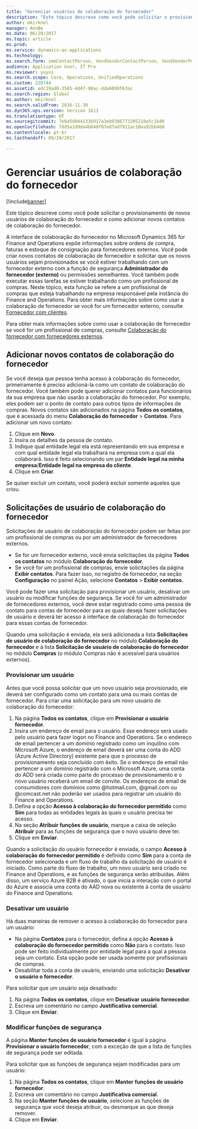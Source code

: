 ```yaml
---
title: "Gerenciar usuários de colaboração do fornecedor"
description: "Este tópico descreve como você pode solicitar o provisionamento de novos usuários de colaboração do fornecedor e como adicionar novos contatos de colaboração do fornecedor."
author: mkirknel
manager: AnnBe
ms.date: 06/20/2017
ms.topic: article
ms.prod: 
ms.service: dynamics-ax-applications
ms.technology: 
ms.search.form: smmContactPerson, VendVendorContactPerson, VendVendorPortalUser
audience: Application User, IT Pro
ms.reviewer: yuyus
ms.search.scope: Core, Operations, UnifiedOperations
ms.custom: 220744
ms.assetid: edc19ad0-3565-4d47-98ac-dda6098f63ac
ms.search.region: Global
ms.author: mkirknel
ms.search.validFrom: 2016-11-30
ms.dyn365.ops.version: Version 1611
ms.translationtype: HT
ms.sourcegitcommit: 7e0a5d044133b917a3eb9386773205218e5c1b40
ms.openlocfilehash: 7dd5a1d9da4b648f07e87ad7921ac10ea92bb460
ms.contentlocale: pt-br
ms.lasthandoff: 09/29/2017

---
```


# <a name="manage-vendor-collaboration-users"></a>Gerenciar usuários de colaboração do fornecedor

[!include[banner](../includes/banner.md)]


Este tópico descreve como você pode solicitar o provisionamento de novos usuários de colaboração do fornecedor e como adicionar novos contatos de colaboração do fornecedor. 

A interface de colaboração do fornecedor no Microsoft Dynamics 365 for Finance and Operations expõe informações sobre ordens de compra, faturas e estoque de consignação para fornecedores externos. Você pode criar novos contatos de colaboração de fornecedor e solicitar que os novos usuários sejam provisionados se você estiver trabalhando com um fornecedor externo com a função de segurança **Administrador do fornecedor (externo)** ou permissões semelhantes. Você também pode executar essas tarefas se estiver trabalhando como um profissional de compras. Neste tópico, esta função se refere a um profissional de compras que esteja trabalhando na empresa responsável pela instância do Finance and Operations. Para obter mais informações sobre como usar a colaboração de fornecedor se você for um fornecedor externo, consulte [Fornecedor com clientes](vendor-collaboration-work-customers-dynamics-365-operations.md).  

Para obter mais informações sobre como usar a colaboração de fornecedor se você for um profissional de compras, consulte [Colaboração do fornecedor com fornecedores externos](vendor-collaboration-work-external-vendors.md).

## <a name="add-new-vendor-collaboration-contacts"></a>Adicionar novos contatos de colaboração do fornecedor
Se você deseja que pessoa tenha acesso à colaboração do fornecedor, primeiramente é preciso adicioná-la como um contato de colaboração do fornecedor. Você também pode querer adicionar contatos para funcionários da sua empresa que não usarão a colaboração do fornecedor. Por exemplo, eles podem ser o ponto de contato para outros tipos de informações de compras. Novos contatos são adicionados na página **Todos os contatos**, que é acessada do menu **Colaboração do fornecedor** &gt; **Contatos**. Para adicionar um novo contato:

1.  Clique em **Novo**.
2.  Insira os detalhes da pessoa de contato.
3.  Indique qual entidade legal ela está representando em sua empresa e com qual entidade legal ela trabalhará na empresa com a qual ela colaborará. Isso é feito selecionando um par **Entidade legal na minha empresa**/**Entidade legal na empresa do cliente**.
4.  Clique em **Criar**.

Se quiser excluir um contato, você poderá excluir somente aqueles que criou.

## <a name="vendor-collaboration-user-requests"></a>Solicitações de usuário de colaboração do fornecedor
Solicitações de usuário de colaboração do fornecedor podem ser feitas por um profissional de compras ou por um administrador de fornecedores externos.

-   Se for um fornecedor externo, você envia solicitações da página **Todos os contatos** no módulo **Colaboração do fornecedor**.
-   Se você for um profissional de compras, envie solicitações da página **Exibir contatos**. Para fazer isso, no registro de fornecedor, na seção **Configuração** no painel Ação, selecione **Contatos** &gt; **Exibir contatos**.

Você pode fazer uma solicitação para provisionar um usuário, desativar um usuário ou modificar funções de segurança. Se você for um administrador de fornecedores externos, você deve estar registrado como uma pessoa de contato para contas de fornecedor para as quais deseja fazer solicitações de usuário e deverá ter acesso à interface de colaboração do fornecedor para essas contas de fornecedor.  

Quando uma solicitação é enviada, ela será adicionada a lista **Solicitações de usuário de colaboração do fornecedor** no módulo **Colaboração do fornecedor** e à lista **Solicitação de usuário de colaboração do fornecedor** no módulo **Compras** (o módulo Compras não é acessível para usuários externos).

### <a name="provision-a-user"></a>Provisionar um usuário

Antes que você possa solicitar que um novo usuário seja provisionado, ele deverá ser configurado como um contato para uma ou mais contas de fornecedor. Para criar uma solicitação para um novo usuário de colaboração do fornecedor:

1.  Na página **Todos os contatos**, clique em **Provisionar o usuário fornecedor**.
2.  Insira um endereço de email para o usuário. Esse endereço será usado pelo usuário para fazer logon no Finance and Operations. Se o endereço de email pertencer a um domínio registrado como um inquilino com Microsoft Azure, o endereço de email deverá ser uma conta do ADD (Azure Active Directory) existente para que o processo de provisionamento seja concluído com êxito. Se o endereço de email não pertencer a um domínio registrado com o Microsoft Azure, uma conta do ADD será criada como parte do processo de provisionamento e o novo usuário receberá um email de convite. Os endereços de email de consumidores com domínios como @hotmail.com, @gmail.com ou @comcast.net não poderão ser usados para registrar um usuário do Finance and Operations.
3.  Defina a opção **Acesso à colaboração do fornecedor permitido** como **Sim** para todas as entidades legais às quais o usuário precisa ter acesso.
4.  Na seção **Atribuir funções de usuário**, marque a caixa de seleção **Atribuir** para as funções de segurança que o novo usuário deve ter.
5.  Clique em **Enviar**.

Quando a solicitação do usuário fornecedor é enviada, o campo **Acesso à colaboração do fornecedor permitido** é definido como **Sim** para a conta de fornecedor selecionada e um fluxo de trabalho da solicitação de usuário é iniciado. Como parte do fluxo de trabalho, um novo usuário será criado no Finance and Operations, e as funções de segurança serão atribuídas. Além disso, um serviço Azure B2B é ativado, o que inicia a interação com o portal do Azure e associa uma conta do AAD nova ou existente à conta de usuário do Finance and Operations.

### <a name="inactivate-a-user"></a>Desativar um usuário

Há duas maneiras de remover o acesso à colaboração do fornecedor para um usuário:

-   Na página **Contatos** para o fornecedor, defina a opção **Acesso à colaboração do fornecedor permitido** como **Não** para o contato. Isso pode ser feito individualmente por entidade legal para a qual a pessoa seja um contato. Esta opção pode ser usada somente por profissionais de compras.
-   Desabilitar toda a conta de usuário, enviando uma solicitação **Desativar o usuário o fornecedor**.

Para solicitar que um usuário seja desativado:

1.  Na página **Todos os contatos**, clique em **Desativar** **usuário fornecedor**.
2.  Escreva um comentário no campo **Justificativa comercial**.
3.  Clique em **Enviar**.

### <a name="modify-security-roles"></a>Modificar funções de segurança

A página **Manter funções de usuário fornecedor** é igual à página **Provisionar o usuário fornecedor**, com a exceção de que a lista de funções de segurança pode ser editada.  

Para solicitar que as funções de segurança sejam modificadas para um usuário:

1.  Na página **Todos os contatos**, clique em **Manter** **funções de usuário fornecedor**.
2.  Escreva um comentário no campo **Justificativa comercial**.
3.  Na seção **Manter funções de usuário**, selecione as funções de segurança que você deseja atribuir, ou desmarque as que deseja remover.
4.  Clique em **Enviar**.





